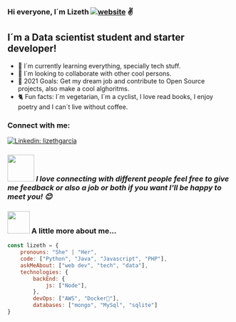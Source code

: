 ### Hi everyone, I´m Lizeth [![website](https://img.shields.io/badge/Website-46a2f1.svg?&style=flat-square&logo=Google-Chrome&logoColor=white&link=https://liztgarcia.github.io/)](https://liztgarcia.github.io/portfolio-website-Lizeth//) ✌

## I´m a Data scientist student and starter developer!
- 🌱 I´m currently learning everything, specially tech stuff.
- 🤝 I´m looking to collaborate with other cool persons.
- 🎯 2021 Goals: Get my dream job and contribute to Open Source projects, also make a cool alghoritms.
- 🐈 Fun facts: I´m vegetarian, I´m a cyclist, I love read books, I enjoy poetry and I can´t live without coffee.

### Connect with me:

[![Linkedin: lizethgarcía](https://img.shields.io/badge/LinkedIn-0077B5?style=for-the-badge&logo=linkedin&logoColor=white)](https://www.linkedin.com/in/lizeth-garc%C3%ADa-96bb3a215/)

### <img src="https://media.giphy.com/media/LnQjpWaON8nhr21vNW/giphy.gif" width="60"> <em><b>I love connecting with different people</b> feel free to give me feedback or also a job or both if you want <b>I'll be happy to meet you!</b> 😊</em>


### <img src="https://media.giphy.com/media/SBxw43bgIIDIqtH5JC/giphy.gif" width="50"> A little more about me...  

```javascript
const lizeth = {
    pronouns: "She" | "Her",
    code: ["Python", "Java", "Javascript", "PHP"],
    askMeAbout: ["web dev", "tech", "data"],
    technologies: {
        backEnd: {
            js: ["Node"],
        },
        devOps: ["AWS", "Docker🐳"],
        databases: ["mongo", "MySql", "sqlite"]  
}
